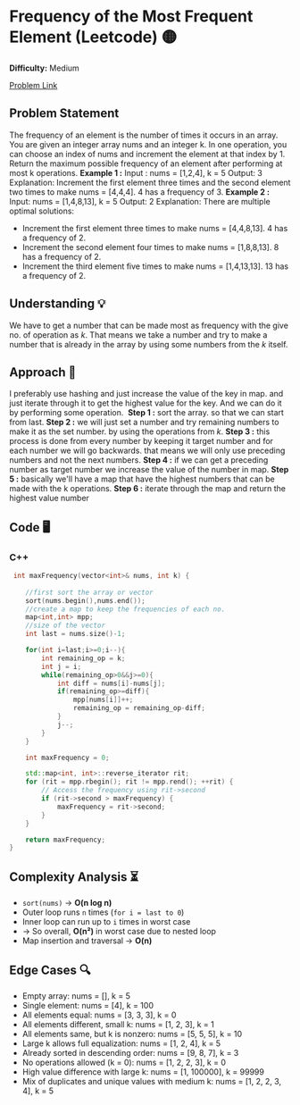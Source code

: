 # Frequency of the Most Frequent Element (Leetcode) 🟡

**Difficulty:** Medium

[Problem Link](https://leetcode.com/problems/frequency-of-the-most-frequent-element)

## Problem Statement
The frequency of an element is the number of times it occurs in an array. You are given an integer array nums and an integer k. In one operation, you can choose an index of nums and increment the element at that index by 1. Return the maximum possible frequency of an element after performing at most k operations.
**Example 1 :**
Input : nums = [1,2,4], k = 5
Output: 3
Explanation: Increment the first element three times and the second element two times to make nums = [4,4,4].
4 has a frequency of 3.
**Example 2 :**
Input: nums = [1,4,8,13], k = 5
Output: 2
Explanation: There are multiple optimal solutions:
- Increment the first element three times to make nums = [4,4,8,13]. 4 has a frequency of 2.
- Increment the second element four times to make nums = [1,8,8,13]. 8 has a frequency of 2.
- Increment the third element five times to make nums = [1,4,13,13]. 13 has a frequency of 2.

## Understanding 💡
We have to get a number that can be made most as frequency with the give no. of operation as *k*. That means we take a number and try to make a number that is already in the array by using some numbers from the *k* itself.

## Approach 🚀
I preferably use hashing and just increase the value of the key in map. and just iterate through it to get the highest value for the key. And we can do it by performing some operation. 
**Step 1 :**
sort the array. so that we can start from last.
**Step 2 :**
we will just set a number and try remaining numbers to make it as the set number. by using the operations from *k*.
**Step 3 :**
this process is done from every number by keeping it target number and for each number we will go backwards. that means we will only use preceding numbers and not the next numbers.
**Step 4 :**
if we can get a preceding number as target number we increase the value of the number in map.
**Step 5 :**
basically we'll have a map that have the highest numbers that can be made with the k operations.
**Step 6 :**
iterate through the map and return the highest value number

## Code 🖥️

### C++
```cpp
 int maxFrequency(vector<int>& nums, int k) {
        
    //first sort the array or vector
    sort(nums.begin(),nums.end());
    //create a map to keep the frequencies of each no.
    map<int,int> mpp;
    //size of the vector
    int last = nums.size()-1;

    for(int i=last;i>=0;i--){
        int remaining_op = k;
        int j = i;
        while(remaining_op>0&&j>=0){
            int diff = nums[i]-nums[j];
            if(remaining_op>=diff){
                mpp[nums[i]]++;
                remaining_op = remaining_op-diff;
            }
            j--;
        }            
    }  

    int maxFrequency = 0;

    std::map<int, int>::reverse_iterator rit;
    for (rit = mpp.rbegin(); rit != mpp.rend(); ++rit) {
        // Access the frequency using rit->second
        if (rit->second > maxFrequency) {
            maxFrequency = rit->second;
        }
    }

    return maxFrequency;
}
```

## Complexity Analysis ⏳
- `sort(nums)` → **O(n log n)**
- Outer loop runs `n` times (`for i = last to 0`)
- Inner loop can run up to `i` times in worst case
- → So overall, **O(n²)** in worst case due to nested loop
- Map insertion and traversal → **O(n)**

## Edge Cases 🔍
- Empty array: nums = [], k = 5
- Single element: nums = [4], k = 100
- All elements equal: nums = [3, 3, 3], k = 0
- All elements different, small k: nums = [1, 2, 3], k = 1
- All elements same, but k is nonzero: nums = [5, 5, 5], k = 10
- Large k allows full equalization: nums = [1, 2, 4], k = 5
- Already sorted in descending order: nums = [9, 8, 7], k = 3
- No operations allowed (k = 0): nums = [1, 2, 2, 3], k = 0
- High value difference with large k: nums = [1, 100000], k = 99999
- Mix of duplicates and unique values with medium k: nums = [1, 2, 2, 3, 4], k = 5

